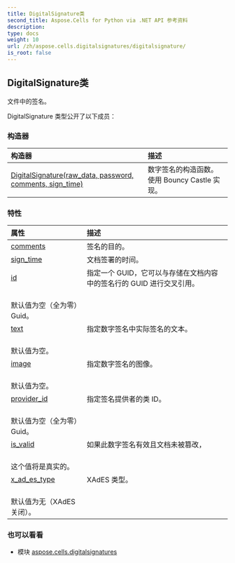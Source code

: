```yaml
---
title: DigitalSignature类
second_title: Aspose.Cells for Python via .NET API 参考资料
description:
type: docs
weight: 10
url: /zh/aspose.cells.digitalsignatures/digitalsignature/
is_root: false
---
```

## DigitalSignature类
文件中的签名。



DigitalSignature 类型公开了以下成员：

### 构造器
|构造器|描述|
| :- | :- |
| [DigitalSignature(raw_data, password, comments, sign_time)](/cells/python-net/zh/aspose.cells.digitalsignatures/digitalsignature/__init__/#bytes-str-str-DateTime) |数字签名的构造函数。使用 Bouncy Castle 实现。|


### 特性
|属性|描述|
| :- | :- |
| [comments](/cells/python-net/zh/aspose.cells.digitalsignatures/digitalsignature/comments) |签名的目的。|
| [sign_time](/cells/python-net/zh/aspose.cells.digitalsignatures/digitalsignature/sign_time) |文档签署的时间。|
| [id](/cells/python-net/zh/aspose.cells.digitalsignatures/digitalsignature/id) |指定一个 GUID，它可以与存储在文档内容中的签名行的 GUID 进行交叉引用。<br/>默认值为空（全为零）Guid。|
| [text](/cells/python-net/zh/aspose.cells.digitalsignatures/digitalsignature/text) |指定数字签名中实际签名的文本。<br/>默认值为空。|
| [image](/cells/python-net/zh/aspose.cells.digitalsignatures/digitalsignature/image) |指定数字签名的图像。<br/>默认值为空。|
| [provider_id](/cells/python-net/zh/aspose.cells.digitalsignatures/digitalsignature/provider_id) |指定签名提供者的类 ID。<br/>默认值为空（全为零）Guid。|
| [is_valid](/cells/python-net/zh/aspose.cells.digitalsignatures/digitalsignature/is_valid) |如果此数字签名有效且文档未被篡改，<br/>这个值将是真实的。|
| [x_ad_es_type](/cells/python-net/zh/aspose.cells.digitalsignatures/digitalsignature/x_ad_es_type) | XAdES 类型。<br/>默认值为无（XAdES 关闭）。|



### 也可以看看
* 模块 [aspose.cells.digitalsignatures](..)
